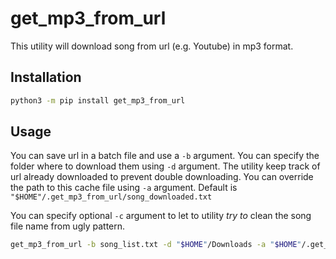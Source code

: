# get_mp3_from_url

This utility will download song from url (e.g. Youtube) in mp3 format.

## Installation

```bash
python3 -m pip install get_mp3_from_url
```

## Usage

You can save url in a batch file and use a `-b` argument.
You can specify the folder where to download them using `-d` argument.
The utility keep track of url already downloaded to prevent double downloading.
You can override the path to this cache file using `-a` argument.
Default is `"$HOME"/.get_mp3_from_url/song_downloaded.txt`

You can specify optional `-c` argument to let to utility
*try to* clean the song file name from ugly pattern.

```bash
get_mp3_from_url -b song_list.txt -d "$HOME"/Downloads -a "$HOME"/.get_mp3_from_url/song_downloaded.txt -c
```
